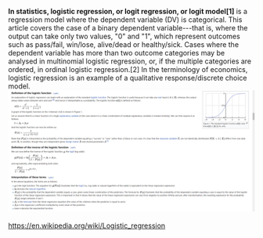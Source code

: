 **In statistics, logistic regression, or logit regression, or logit
model\[1\]** is a regression model where the dependent variable (DV) is
categorical. This article covers the case of a binary dependent
variable---that is, where the output can take only two values, \"0\" and
\"1\", which represent outcomes such as pass/fail, win/lose, alive/dead
or healthy/sick. Cases where the dependent variable has more than two
outcome categories may be analysed in multinomial logistic regression,
or, if the multiple categories are ordered, in ordinal logistic
regression.\[2\] In the terminology of economics, logistic regression is
an example of a qualitative response/discrete choice model.\
![](../../media/deeplearning/logistic.png)\
\
<https://en.wikipedia.org/wiki/Logistic_regression>
